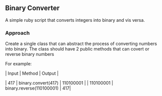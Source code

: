 ## Binary Converter

A simple ruby script that converts integers into binary and vis versa.

### Approach

Create a single class that can abstract the process of converting numbers into binary. The class should have 2 public methods that can covert or reverse binary numbers

For example:

| Input | Method | Output |

| 417 | binary.convert(417) | 110100001 |
| 110100001 | binary.reverse(110100001) | 417|
